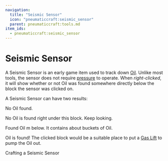 ```yaml
---
navigation:
  title: "Seismic Sensor"
  icon: "pneumaticcraft:seismic_sensor"
  parent: pneumaticcraft:tools.md
item_ids:
  - pneumaticcraft:seismic_sensor
---
```


# Seismic Sensor

A Seismic Sensor is an early game item used to track down [Oil](../base_concepts/oil.md). Unlike most tools, the sensor does not require [pressure](../base_concepts/pressure.md) to operate. When *right-clicked*, it will show whether or not Oil was found somewhere directly below the block the sensor was clicked on.

A Seismic Sensor can have two results:

<Color hex="#008">  No Oil found.</Color>

No Oil is found right under this block. Keep looking.

<Color hex="#008">  Found Oil <distance>m below. It contains about <amount> buckets of Oil.</Color>

Oil is found! The clicked block would be a suitable place to put a [Gas Lift](../machines/gas_lift.md) to pump the Oil out.

Crafting a Seismic Sensor

<Recipe id="pneumaticcraft:seismic_sensor" />

